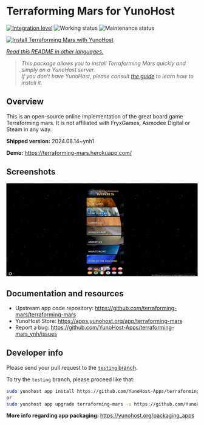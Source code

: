 <!--
N.B.: This README was automatically generated by <https://github.com/YunoHost/apps/tree/master/tools/readme_generator>
It shall NOT be edited by hand.
-->

# Terraforming Mars  for YunoHost

[![Integration level](https://dash.yunohost.org/integration/terraforming-mars.svg)](https://ci-apps.yunohost.org/ci/apps/terraforming-mars/) ![Working status](https://ci-apps.yunohost.org/ci/badges/terraforming-mars.status.svg) ![Maintenance status](https://ci-apps.yunohost.org/ci/badges/terraforming-mars.maintain.svg)

[![Install Terraforming Mars  with YunoHost](https://install-app.yunohost.org/install-with-yunohost.svg)](https://install-app.yunohost.org/?app=terraforming-mars)

*[Read this README in other languages.](./ALL_README.md)*

> *This package allows you to install Terraforming Mars  quickly and simply on a YunoHost server.*  
> *If you don't have YunoHost, please consult [the guide](https://yunohost.org/install) to learn how to install it.*

## Overview

This is an open-source online implementation of the great board game Terraforming mars. It is not affiliated with FryxGames, Asmodee Digital or Steam in any way.


**Shipped version:** 2024.08.14~ynh1

**Demo:** <https://terraforming-mars.herokuapp.com/>

## Screenshots

![Screenshot of Terraforming Mars ](./doc/screenshots/screenshot.png)

## Documentation and resources

- Upstream app code repository: <https://github.com/terraforming-mars/terraforming-mars>
- YunoHost Store: <https://apps.yunohost.org/app/terraforming-mars>
- Report a bug: <https://github.com/YunoHost-Apps/terraforming-mars_ynh/issues>

## Developer info

Please send your pull request to the [`testing` branch](https://github.com/YunoHost-Apps/terraforming-mars_ynh/tree/testing).

To try the `testing` branch, please proceed like that:

```bash
sudo yunohost app install https://github.com/YunoHost-Apps/terraforming-mars_ynh/tree/testing --debug
or
sudo yunohost app upgrade terraforming-mars -u https://github.com/YunoHost-Apps/terraforming-mars_ynh/tree/testing --debug
```

**More info regarding app packaging:** <https://yunohost.org/packaging_apps>
